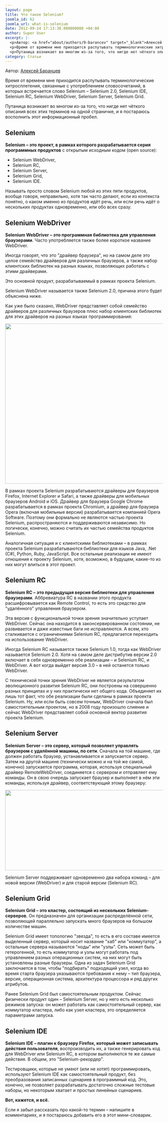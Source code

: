```yaml
---
layout: page
title: Что такое Selenium?
joomla_id: 62
joomla_url: what-is-selenium
date: 2012-09-24 17:13:30.000000000 +04:00
author: Super User
excerpt: |-
  <p>Автор: <a href="about/authors/9-barancev" target="_blank">Алексей Баранцев</a></p>
  <p>Время от времени мне приходится распутывать терминологические хитросплетения, связанные с употреблением словосочетаний, в которых встречается слово Selenium – Selenium 2.0, Selenium IDE, Selenium RC, Selenium WebDriver, Selenium Server, Selenium Grid.</p>
  <p>Путаница возникает во многом из-за того, что нигде нет чёткого описания всех этих терминов на одной страничке, и я постараюсь восполнить этот информационный пробел.</p>
category: Статьи
---
```

<p>Автор: <a href="about/authors/9-barancev" target="_blank">Алексей Баранцев</a></p>
<p>Время от времени мне приходится распутывать терминологические хитросплетения, связанные с употреблением словосочетаний, в которых встречается слово Selenium – Selenium 2.0, Selenium IDE, Selenium RC, Selenium WebDriver, Selenium Server, Selenium Grid.</p>
<p>Путаница возникает во многом из-за того, что нигде нет чёткого описания всех этих терминов на одной страничке, и я постараюсь восполнить этот информационный пробел.</p><h2><strong>Selenium</strong></h2>
<p><strong>Selenium – это проект, в рамках которого разрабатывается серия программных продуктов</strong> с открытым исходным кодом (open source):</p>
<ul>
<li>Selenium WebDriver,</li>
<li>Selenium RC,</li>
<li>Selenium Server,</li>
<li>Selenium Grid,</li>
<li>Selenium IDE.</li>
</ul>
<p>Называть просто словом Selenium любой из этих пяти продуктов, вообще говоря, неправильно, хотя так часто делают, если из контекста понятно, о каком именно из продуктов идёт речь, или если речь идёт о нескольких продуктах одновременно, или обо всех сразу.</p>
<h2><strong>Selenium WebDriver</strong></h2>
<p><strong>Selenium WebDriver – это программная библиотека для управления браузерами</strong>. Часто употребляется также более короткое название WebDriver.</p>
<p>Иногда говорят, что это "драйвер браузера", но на самом деле это целое семейство драйверов для различных браузеров, а также набор клиентских библиотек на разных языках, позволяющих работать с этими драйверами.</p>
<p>Это основной продукт, разрабатываемый в рамках проекта Selenium.</p>
<p>Selenium WebDriver называется также Selenium 2.0, причина этого будет объяснена ниже.</p>
<p>Как уже было сказано, WebDriver представляет собой семейство драйверов для различных браузеров плюс набор клиентских библиотек для этих драйверов на разных языках программирования:</p>
<p><img src="http://software-testing.ru/images/stories/library/barancev/what_is_selenium/selenium_webdriver_parts.png" border="0" width="710" height="510" /></p>
<p>В рамках проекта Selenium разрабатываются драйверы для браузеров Firefox, Internet Explorer и Safari, а также драйверы для мобильных браузеров Android и iOS. Драйвер для браузера Google Chrome разрабатывается в рамках проекта Chromium, а драйвер для браузера Opera (включая мобильные версии) разрабатывается компанией Opera Software. Поэтому они формально не являются частью проекта Selenium, распространяются и поддерживаются независимо. Но логически, конечно, можно считать их частью семейства продуктов Selenium.</p>
<p>Аналогичная ситуация и с клиентскими библиотеками – в рамках проекта Selenium разрабатываются библиотеки для языков Java, .Net (C#), Python, Ruby, JavaScript. Все остальные реализации не имеют отношения к проекту Selenium, хотя, возможно, в будущем, какие-то из них могут влиться в этот проект.</p>
<h2><strong>Selenium RC</strong></h2>
<p><strong>Selenium RC – это предыдущая версия библиотеки для управления браузерами</strong>. Аббревиатура RC в названии этого продукта расшифровывается как Remote Control, то есть это средство для "удалённого" управления браузером.</p>
<p>Эта версия с функциональной точки зрения значительно уступает WebDriver. Сейчас она находится в законсервированном состоянии, не развивается и даже известные баги не исправляются. А всем, кто сталкивается с ограничениями Selenium RC, предлагается переходить на использование WebDriver.</p>
<p>Иногда Selenium RC называется также Selenium 1.0, тогда как WebDriver называется Selenium 2.0. Хотя на самом деле дистрибутив версии 2.0 включает в себя одновременно обе реализации – и Selenium RC, и WebDriver. А вот когда выйдет версия 3.0 – в ней останется только WebDriver.</p>
<p>С технической точки зрения WebDriver не является результатом эволюционного развития Selenium RC, они построены на совершенно разных принципах и у них практически нет общего кода. Объединяет их лишь тот факт, что обе реализации были сделаны в рамках проекта Selenium. Ну, или если быть совсем точным, WebDriver сначала был самостоятельным проектом, но в 2008 году произошло слияние и сейчас WebDriver представляет собой основной вектор развития проекта Selenium.</p>
<h2><strong>Selenium Server</strong></h2>
<p><strong>Selenium Server – это сервер, который позволяет управлять браузером с удалённой машины, по сети</strong>. Сначала на той машине, где должен работать браузер, устанавливается и запускается сервер. Затем на другой машине (технически можно и на той же самой, конечно) запускается программа, которая, используя специальный драйвер RemoteWebDriver, соединяется с сервером и отправляет ему команды. Он в свою очередь запускает браузер и выполняет в нём эти команды, используя драйвер, соответствующий этому браузеру:</p>
<p><img src="http://software-testing.ru/images/stories/library/barancev/what_is_selenium/selenium_server.png" border="0" width="671" height="256" /></p>
<p>Selenium Server поддерживает одновременно два набора команд – для новой версии (WebDriver) и для старой версии (Selenium RC).</p>
<h2><strong>Selenium Grid</strong></h2>
<p><strong>Selenium Grid – это кластер, состоящий из нескольких Selenium-серверов</strong>. Он предназначен для организации распределённой сети, позволяющей параллельно запускать много браузеров на большом количестве машин.</p>
<p>Selenium Grid имеет топологию "звезда", то есть в его составе имеется выделенный сервер, который носит название "хаб" или "коммутатор", а остальные сервера называются "ноды" или "узлы". Сеть может быть гетерогенной, то есть коммутатор и узлы могут работать под управлением разных операционных систем, на них могут быть установлены разные браузеры. Одна из задач Selenium Grid заключается в том, чтобы "подбирать" подходящий узел, когда во время старта браузера указываются требования к нему – тип браузера, версия, операционная система, архитектура процессора и ряд других атрибутов.</p>
<p>Ранее Selenium Grid был самостоятельным продуктом. Сейчас физически продукт один – Selenium Server, но у него есть несколько режимов запуска: он может работать как самостоятельный сервер, как коммутатор кластера, либо как узел кластера, это определяется параметрами запуска.</p>
<h2><strong>Selenium IDE</strong></h2>
<p><strong>Selenium IDE – плагин к браузеру Firefox, который может записывать действия пользователя</strong>, воспроизводить их, а также генерировать код для WebDriver или Selenium RC, в котором выполняются те же самые действия. В общем, это "Selenium-рекордер".</p>
<p>Тестировщики, которые не умеют (или не хотят) программировать, используют Selenium IDE как самостоятельный продукт, без преобразования записанных сценариев в программный код. Это, конечно, не позволяет разрабатывать достаточно сложные тестовые наборы, но некоторым хватает и простых линейных сценариев.</p>
<p><strong>Вот, кажется, и всё.</strong></p>
<p>Если я забыл рассказать про какой-то термин – напишите в комментариях, и я постараюсь добавить его в этот мини-словарик.</p>
